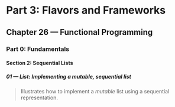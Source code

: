 # Part 3: Flavors and Frameworks
## Chapter 26 &mdash; Functional Programming
### Part 0: Fundamentals
#### Section 2: Sequential Lists
##### 01 &mdash; **List**: Implementing a mutable, sequential list
> Illustrates how to implement a *mutable* list using a sequential representation.